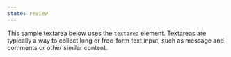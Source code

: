 ```yaml
---
state: review
---
```


This sample textarea below uses the `textarea` element. Textareas are typically a way to collect long or free-form text input, such as message and comments or other similar content.